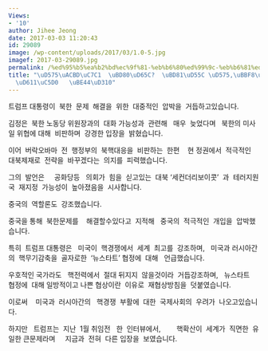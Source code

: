 ```yaml
---
Views:
- '10'
author: Jihee Jeong
date: 2017-03-03 11:20:43
id: 29089
image: /wp-content/uploads/2017/03/1.0-5.jpg
imagef: 2017-03-29089.jpg
permalink: /%ed%95%b5%ea%b2%bd%ec%9f%81-%eb%b6%80%ed%99%9c-%eb%b6%81%ed%95%9c-%ed%95%b5%eb%af%b8%ec%82%ac%ec%9d%bc%ec%9c%84%ed%98%91%ec%97%90-%eb%b9%84%ed%8c%90/
title: "\uD575\uACBD\uC7C1  \uBD80\uD65C?  \uBD81\uD55C \uD575,\uBBF8\uC0AC\uC77C\uC704\
  \uD611\uC5D0   \uBE44\uD310"
---
```


트럼프 대통령이  북한  문제  해결을  위한  대중적인  압박을  거듭하고있습니다.

김정은  북한 노동당 위원장과의  대화 가능성과  관련해   매우  늦었다며   북한의 미사일 위협에 대해  비판하며  강경한 입장을  밝혔습니다.

이어  버락오바마  전  행정부의  북핵대응을  비판하는  한편    현 정권에서  적극적인  대북제재로  전략을  바꾸겠다는  의지를  피력했습니다.

그의  발언은     공화당등   의회가  힘을  싣고있는  대북 ‘세컨더리보이콧’  과  테러지원국  재지정  가능성이  높아졌음을  시사합니다.

중국의  역할론도  강조했습니다.

중국을 통해  북한문제를    해결할수있다고  지적해   중국의  적극적인  개입을  압박했습니다.

특히  트럼프 대통령은   미국이  핵경쟁에서  세계  최고를  강조하며,   미국과 러시아간의  핵무기감축을  골자로한  ‘뉴스타트’ 협정에  대해   언급했습니다.

우호적인 국가라도   핵전력에서  절대 뒤지지  않을것이라  거듭강조하며,   뉴스타트  협정에  대해 일방적이고 나쁜 협상이란  이유로  재협상방침을  덧붙였습니다.

이로써    미국과  러시아간의   핵경쟁  부활에  대한  국제사회의  우려가  나오고있습니다.

하지만   트럼프는  지난  1월 취임전   한  인터뷰에서,        핵확산이  세계가  직면한  유일한 큰문제라며     지금과  전혀  다른 입장을  보였습니다.

&nbsp;

&nbsp;

&nbsp;